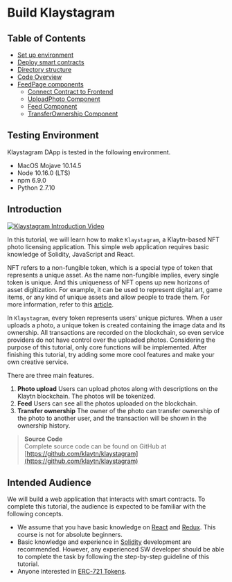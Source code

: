 # Build Klaystagram

## Table of Contents <a href="#table-of-contents" id="table-of-contents"></a>

- [Set up environment](./setup-environment.md)
- [Deploy smart contracts](./deploy-contracts.md)
- [Directory structure](./directory-structure.md)
- [Code Overview](./code-overview.md)
- [FeedPage components](./feedpage.md)
  - [Connect Contract to Frontend](./feedpage.md#1-connect-contract-to-frontend)
  - [UploadPhoto Component](./feedpage.md#2-uploadphoto-component)
  - [Feed Component](./feedpage.md#3-feed-component)
  - [TransferOwnership Component](./feedpage.md#4-transferownership-component)

## Testing Environment <a href="#testing-environment" id="testing-environment"></a>

Klaystagram DApp is tested in the following environment.

- MacOS Mojave 10.14.5
- Node 10.16.0 (LTS)
- npm 6.9.0
- Python 2.7.10

## Introduction <a href="#introduction" id="introduction"></a>

[![Klaystagram Introduction Video](/img/build/tutorials/klaystagram-video-poster.png)](https://vimeo.com/327033594)

In this tutorial, we will learn how to make `Klaystagram`, a Klaytn-based NFT photo licensing application. This simple web application requires basic knowledge of Solidity, JavaScript and React.

NFT refers to a non-fungible token, which is a special type of token that represents a unique asset. As the name non-fungible implies, every single token is unique. And this uniqueness of NFT opens up new horizons of asset digitization. For example, it can be used to represent digital art, game items, or any kind of unique assets and allow people to trade them. For more information, refer to this [article](https://coincentral.com/nfts-non-fungible-tokens/).

In `Klaystagram`, every token represents users' unique pictures. When a user uploads a photo, a unique token is created containing the image data and its ownership. All transactions are recorded on the blockchain, so even service providers do not have control over the uploaded photos. Considering the purpose of this tutorial, only core functions will be implemented. After finishing this tutorial, try adding some more cool features and make your own creative service.

There are three main features.

1. **Photo upload** Users can upload photos along with descriptions on the Klaytn blockchain. The photos will be tokenized.
2. **Feed** Users can see all the photos uploaded on the blockchain.
3. **Transfer ownership** The owner of the photo can transfer ownership of the photo to another user, and the transaction will be shown in the ownership history.

> **Source Code**\
> Complete source code can be found on GitHub at [https://github.com/klaytn/klaystagram](https://github.com/klaytn/klaystagram)

## Intended Audience <a href="#intended-audience" id="intended-audience"></a>

We will build a web application that interacts with smart contracts. To complete this tutorial, the audience is expected to be familiar with the following concepts.

- We assume that you have basic knowledge on [React](https://reactjs.org/) and [Redux](https://redux.js.org/). This course is not for absolute beginners.
- Basic knowledge and experience in [Solidity](https://solidity.readthedocs.io/en/v0.5.10/) development are recommended. However, any experienced SW developer should be able to complete the task by following the step-by-step guideline of this tutorial.
- Anyone interested in [ERC-721 Tokens](http://erc721.org/).

